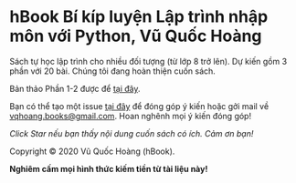 # hBook Bí kíp luyện Lập trình nhập môn với Python, Vũ Quốc Hoàng

Sách tự học lập trình cho nhiều đối tượng (từ lớp 8 trở lên). Dự kiến gồm 3 phần với 20 bài. Chúng tôi đang hoàn thiện cuốn sách.

Bản thảo Phần 1-2 được để [tại đây](https://github.com/vqhBook/python/blob/master/python_part_1_2.pdf).

Bạn có thể tạo một issue [tại đây](https://github.com/vqhBook/python/issues) để đóng góp ý kiến hoặc gởi mail về vqhoang.books@gmail.com. Hoan nghênh mọi ý kiến đóng góp!

*Click Star nếu bạn thấy nội dung cuốn sách có ích. Cảm ơn bạn!*

Copyright © 2020 Vũ Quốc Hoàng (hBook).

**Nghiêm cấm mọi hình thức kiếm tiền từ tài liệu này!**
